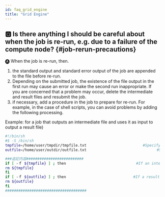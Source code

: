 ```yaml
---
id: faq_grid_engine
title: "Grid Engine"
---
```



## &#x1F180; Is there anything I should be careful about when the job is re-run, e.g. due to a failure of the compute node? {#job-rerun-precautions}

&#x1F150; When the job is re-run, then.

1. the standard output and standard error output of the job are appended to the file before re-run.
2. Depending on the submitted job, the existence of the file output in the first run may cause an error or make the second run inappropriate. If you are concerned that a problem may occur,  delete the intermediate and result files and resubmit the job.
3. if necessary, add a procedure in the job to prepare for re-run. For example, in the case of shell scripts, you can avoid problems by adding the following processing.


Example: for a job that outputs an intermediate file and uses it as input to output a result file)

```bash
#!/bin/sh
#$ -S /bin/sh
tmpfile=/home/user/tmpdir/tmpfile.txt　                        #Specify an intermediate file
outfile=/home/user/outdir/outfile.txt                                #Specify a result file

###追記内容##########################
if [ -ｆ ${tmpfile} ] ; then　　　　　　　　    　             #If an intermediate file exists, delet it
rm ${tmpfile}
fi
if [ -ｆ ${outfile} ] ; then　　　　　　　　　   　           #If a result file exists, delet it
rm ${outfile}
fi
#####################################
```


